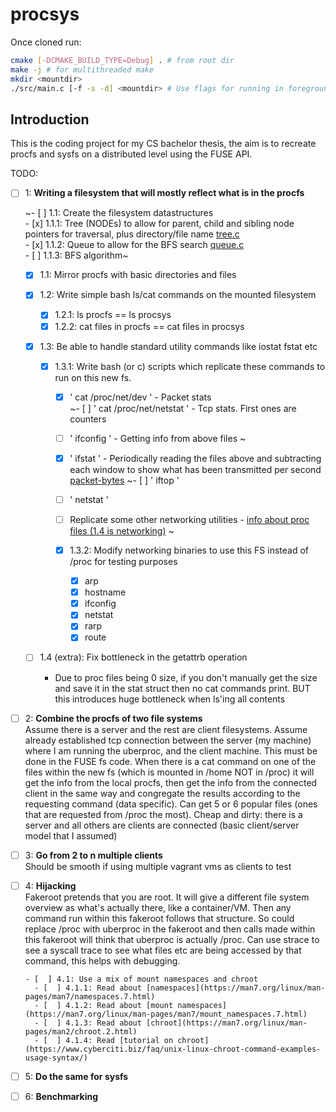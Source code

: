 # procsys
Once cloned run:
```bash
cmake [-DCMAKE_BUILD_TYPE=Debug] . # from root dir
make -j # for multithreaded make
mkdir <mountdir>
./src/main.c [-f -s -d] <mountdir> # Use flags for running in foreground, single threaded for debugging
```

## Introduction
This is the coding project for my CS bachelor thesis, the aim is to recreate procfs and sysfs on a distributed level using the FUSE API.

TODO:   
- [ ] 1: **Writing a filesystem that will mostly reflect what is in the procfs**

    ~- [ ] 1.1: Create the filesystem datastructures   
        - [x] 1.1.1: Tree (NODEs) to allow for parent, child and sibling node pointers for traversal, plus directory/file name [tree.c](src/tree.c)   
        - [x] 1.1.2: Queue to allow for the BFS search [queue.c](src/queue.c)   
        - [ ] 1.1.3: BFS algorithm~   

    - [x] 1.1: Mirror procfs with basic directories and files

    - [x] 1.2: Write simple bash ls/cat commands on the mounted filesystem   
        - [x] 1.2.1: ls procfs == ls procsys
        - [x] 1.2.2: cat files in procfs == cat files in procsys

    - [x] 1.3: Be able to handle standard utility commands like iostat fstat etc

        - [x] 1.3.1: Write bash (or c) scripts which replicate these commands to run on this new fs.   
            - [x] ' cat /proc/net/dev '       - Packet stats   
            ~- [ ] ' cat /proc/net/netstat '   - Tcp stats. First ones are counters   
            - [ ] ' ifconfig '                - Getting info from above files   ~
            - [x] ' ifstat '                  - Periodically reading the files above and subtracting each window to show what has been transmitted per second [packet-bytes](test/ifstat_procsys.sh) 
            ~- [ ] ' iftop '
            - [ ] ' netstat '
            - [ ] Replicate some other networking utilities - [info about proc files (1.4 is networking)](https://www.kernel.org/doc/Documentation/filesystems/proc.txt) ~
            
            - [x] 1.3.2: Modify networking binaries to use this FS instead of /proc for testing purposes
                - [x] arp
                - [x] hostname
                - [x] ifconfig
                - [x] netstat
                - [x] rarp
                - [x] route

    - [ ] 1.4 (extra): Fix bottleneck in the getattrb operation
        - Due to proc files being 0 size, if you don't manually get the size and save it in the stat struct then no cat commands print. BUT this introduces huge bottleneck when ls'ing all contents

- [ ] 2: **Combine the procfs of two file systems**   
      Assume there is a server and the rest are client filesystems. Assume already
      established tcp connection between the server (my machine) where I am running
      the uberproc, and the client machine. This must be done in the FUSE fs code.
      When there is a cat command on one of the files within the new fs (which is
      mounted in /home NOT in /proc) it will get the info from the local procfs,
      then get the info from the connected client in the same way and congregate the
      results according to the requesting command (data specific). Can get 5 or 6
      popular files (ones that are requested from /proc the most).
      Cheap and dirty: there is a server and all others are clients are connected
      (basic client/server model that I assumed)
 
- [ ] 3: **Go from 2 to n multiple clients**   
      Should be smooth if using multiple vagrant vms as clients to test

- [ ] 4: **Hijacking**   
      Fakeroot pretends that you are root. It will give a different file system
      overview as what's actually there, like a container/VM. Then any command run
      within this fakeroot follows that structure. So could replace /proc with
      uberproc in the fakeroot and then calls made within this fakeroot will think
      that uberproc is actually /proc.
      Can use strace <command> to see a syscall trace to see what files etc are
      being accessed by that command, this helps with debugging.

      - [  ] 4.1: Use a mix of mount namespaces and chroot
        - [  ] 4.1.1: Read about [namespaces](https://man7.org/linux/man-pages/man7/namespaces.7.html)
        - [  ] 4.1.2: Read about [mount namespaces](https://man7.org/linux/man-pages/man7/mount_namespaces.7.html)
        - [  ] 4.1.3: Read about [chroot](https://man7.org/linux/man-pages/man2/chroot.2.html)
        - [  ] 4.1.4: Read [tutorial on chroot](https://www.cyberciti.biz/faq/unix-linux-chroot-command-examples-usage-syntax/)
      
- [ ] 5: **Do the same for sysfs**

- [ ] 6: **Benchmarking**
